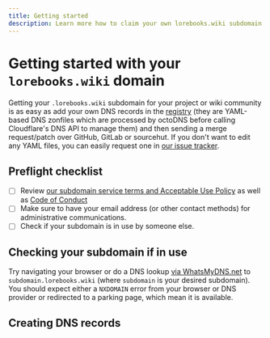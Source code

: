 ```yaml
---
title: Getting started
description: Learn more how to claim your own lorebooks.wiki subdomain.
---
```


# Getting started with your `lorebooks.wiki` domain

Getting your `.lorebooks.wiki` subdomain for your project
or wiki community is as easy as add your own DNS records in the [registry][yaml]
(they are YAML-based DNS zonfiles which are processed by octoDNS before calling
Cloudflare's DNS API to manage them) and then sending a merge request/patch over GitHub,
GitLab or sourcehut. If you don't want to edit any YAML files, you can easily request one
in [our issue tracker].

## Preflight checklist

* [ ] Review [our subdomain service terms and Acceptable Use Policy][aup] as well as [Code of Conduct][coc]
* [ ] Make sure to have your email address (or other contact methods) for administrative communications.
* [ ] Check if your subdomain is in use by someone else.

## Checking your subdomain if in use

Try navigating your browser or do a DNS lookup [via WhatsMyDNS.net] to
`subdomain.lorebooks.wiki` (where `subdomain` is your desired subdomain).
You should expect either a `NXDOMAIN` error from your browser or DNS provider or
redirected to a parking page, which mean it is available.

## Creating DNS records

[yaml]: https://github.com/lorebooks-wiki/registry
[our issue tracker]: ./issue-tracker.md
[aup]: ../legal/tos.md
[coc]: https://policies.recaptime.dev/code-of-conduct
[via WhatsMyDNS.net]: https://whatsmydns.net